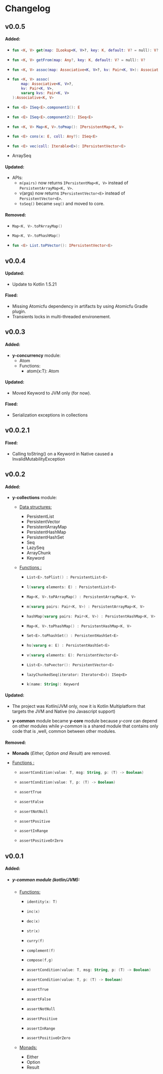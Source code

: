 Changelog
========

## v0.0.5

#### Added:

* ```kotlin
  fun <K, V> get(map: ILookup<K, V>?, key: K, default: V? = null): V?
  ```
  
* ```kotlin
  fun <K, V> getFrom(map: Any?, key: K, default: V? = null): V?
  ```

* ```kotlin
  fun <K, V> assoc(map: Associative<K, V>?, kv: Pair<K, V>): Associative<K, V>
  ```

* ```kotlin
  fun <K, V> assoc(
      map: Associative<K, V>?,
      kv: Pair<K, V>,
      vararg kvs: Pair<K, V>
  ):Associative<K, V>
  ```
  
* ```kotlin
  fun <E> ISeq<E>.component1(): E
  ```

* ```kotlin
  fun <E> ISeq<E>.component2(): ISeq<E>
  ```
  
* ```kotlin
  fun <K, V> Map<K, V>.toPmap(): IPersistentMap<K, V>
  ```

* ```kotlin
  fun <E> cons(x: E, coll: Any?): ISeq<E>
  ```

* ```kotlin
  fun <E> vec(coll: Iterable<E>): IPersistentVector<E>
  ```

* ArraySeq<E>

#### Updated:

* APIs:
  * `m(pairs)` now returns `IPersistentMap<K, V>` instead of `PersistentArrayMap<K, V>`.
  * v(args) now returns `IPersistentVector<E>` instead of `PersistentVector<E>`.
  * `toSeq()` became `seq()` and moved to core.

#### Removed:

* ```kotlin
  Map<K, V>.toPArrayMap()
  ```

* ```kotlin
  Map<K, V>.toPhashMap()
  ```
  
* ```kotlin
  fun <E> List.toPVector(): IPersistentVector<E>
  ```

## v0.0.4

#### Updated:

* Update to Kotlin 1.5.21

#### Fixed:

* Missing Atomicfu dependency in artifacts by using Atomicfu Gradle plugin.
* Transients locks in multi-threaded environement.

## v0.0.3

#### Added:

* **y-concurrency** module:
    * Atom<T>
    * Functions:
      * atom(x:T): Atom<T>

#### Updated:

* Moved Keyword to JVM only (for now).

#### Fixed:

* Serialization exceptions in collections

## v0.0.2.1

#### Fixed:
* Calling toString() on a Keyword in Native caused a InvalidMutabilityException

## v0.0.2

#### Added:

- **y-collections** module:

  - <u>Data structures:</u>

    - PersistentList
    - PersistentVector
    - PersistentArrayMap
    - PersistentHashMap
    - PersistentHashSet
    - Seq
    - LazySeq
    - ArrayChunk
    - Keyword

  - <u>Functions :</u>

    - ```kotlin
      List<E>.toPlist() : PersistentList<E>
      ```

    - ```kotlin
      l(vararg elements: E) : PersistentList<E>
      ```

    - ```kotlin
      Map<K, V>.toPArrayMap() : PersistentArrayMap<K, V>
      ```

    - ```kotlin
      m(vararg pairs: Pair<K, V>) : PersistentArrayMap<K, V>
      ```

    - ```kotlin
      hashMap(vararg pairs: Pair<K, V>) : PersistentHashMap<K, V>
      ```

    - ```kotlin
      Map<K, V>.toPhashMap() : PersistentHashMap<K, V>
      ```

    - ```kotlin
      Set<E>.toPhashSet() : PersistentHashSet<E>
      ```

    - ```kotlin
      hs(vararg e: E) : PersistentHashSet<E>
      ```

    - ```kotlin
      v(vararg elements: E): PersistentVector<E>
      ```

    - ```kotlin
      List<E>.toPvector(): PersistentVector<E>
      ```

    - ```
      lazyChunkedSeq(iterator: Iterator<E>): ISeq<E> 
      ```

    - ```kotlin
      k(name: String): Keyword
      ```

#### Updated:

- The project was Kotlin/JVM only, now it is Kotlin Multiplatform that targets the JVM and Native (no Javascript support)

- **y-common** module became **y-core** module because *y-core* can depend on other modules while *y-common* is a shared module that contains only code that is ,well, common between other modules.

#### Removed:

- **Monads** (*Either, Option and Result*) are removed.

- <u>Functions :</u>

  - ```kotlin
    assertCondition(value: T, msg: String, p: (T) -> Boolean)
    ```

  - ```kotlin
    assertCondition(value: T, p: (T) -> Boolean)
    ```

  - ```kotlin
    assertTrue
    ```

  - ```kotlin
    assertFalse
    ```

  - ```kotlin
    assertNotNull
    ```

  - ```kotlin
    assertPositive
    ```

  - ```kotlin
    assertInRange
    ```

  - ```kotlin
    assertPositiveOrZero
    ```

## v0.0.1

#### Added:

- ##### y-common module (kotlin/JVM):

  - <u>Functions:</u> 

    - ```kotlin
      identity(x: T)
      ```

    - ```kotlin
      inc(x)
      ```

    - ```kotlin
      dec(x)
      ```

    - ```kotlin
      str(x)
      ```

    - ```kotlin
      curry(f)
      ```

    - ```kotlin
      complement(f)
      ```

    - ```kotlin
      compose(f,g)
      ```

    - ```kotlin
      assertCondition(value: T, msg: String, p: (T) -> Boolean)
      ```

    - ```kotlin
      assertCondition(value: T, p: (T) -> Boolean)
      ```

    - ```kotlin
      assertTrue
      ```

    - ```kotlin
      assertFalse
      ```

    - ```kotlin
      assertNotNull
      ```

    - ```kotlin
      assertPositive
      ```

    - ```kotlin
      assertInRange
      ```

    - ```kotlin
      assertPositiveOrZero
      ```

  - <u>Monads:</u>

    - Either
    - Option
    - Result